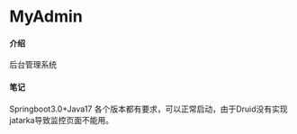 # MyAdmin

#### 介绍
后台管理系统

#### 笔记

Springboot3.0+Java17 各个版本都有要求，可以正常启动，由于Druid没有实现jatarka导致监控页面不能用。